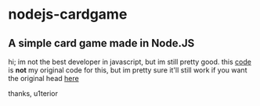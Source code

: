 # nodejs-cardgame
A simple card game made in Node.JS
---
hi; im not the best developer in javascript, but im still pretty good.
this [code](https://raw.githubusercontent.com/acapzine/nodejs-cardgame/main/main.js) is **not** my original code for this, but im pretty sure it'll still work
if you want the original head [here](https://raw.githubusercontent.com/acapzine/nodejs-cardgame/main/b.js)

thanks,
u1terior
